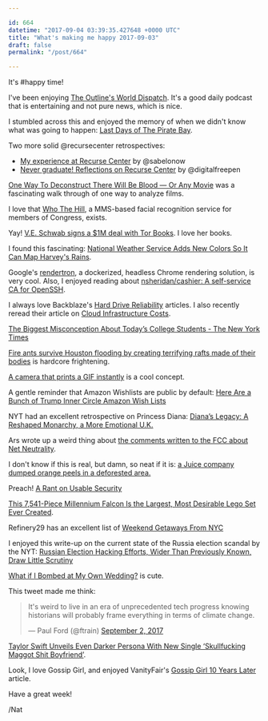 ```yaml
---

id: 664
datetime: "2017-09-04 03:39:35.427648 +0000 UTC"
title: "What's making me happy 2017-09-03"
draft: false
permalink: "/post/664"

---
```


It's #happy time!


I've been enjoying [The Outline's World Dispatch](https://theoutline.com/post/1359/the-outline-world-dispatch). It's a good daily podcast that is entertaining and not pure news, which is nice.

I stumbled across this and enjoyed the memory of when we didn't know what was going to happen: [Last Days of The Pirate Bay](https://max.computer/blog/last-days-of-the-pirate-bay/).


Two more solid @recursecenter retrospectives:

 - [My experience at Recurse Center](http://sabelo.io/?p=950) by @sabelonow
 - [Never graduate! Reflections on Recurse Center](http://digitalfreepen.com/2017/08/25/never-graduate-reflections-recurse.html) by @digitalfreepen

[One Way To Deconstruct There Will Be Blood — Or Any Movie](https://www.youtube.com/watch?v=7KlopLcNC1Y&feature=youtu.be) was a fascinating walk through of one way to analyze films.

I love that [Who The Hill](https://github.com/newsdev/who_the_hill), a MMS-based facial recognition service for members of Congress, exists.

Yay! [V.E. Schwab signs a $1M deal with Tor Books](http://ew.com/books/2017/08/28/v-e-schwab-signs-1m-deal-with-tor-books/amp/). I love her books.

I found this fascinating: [National Weather Service Adds New Colors So It Can Map Harvey's Rains](http://www.npr.org/sections/thetwo-way/2017/08/28/546776542/national-weather-service-adds-new-colors-so-it-can-map-harveys-rains).

Google's [rendertron](https://github.com/GoogleChrome/rendertron), a dockerized, headless Chrome rendering solution, is very cool. Also, I enjoyed reading about [nsheridan/cashier: A self-service CA for OpenSSH](https://github.com/nsheridan/cashier).

I always love Backblaze's [Hard Drive Reliability](https://www.backblaze.com/blog/hard-drive-failure-stats-q2-2017/) articles. I also recently reread their article on [Cloud Infrastructure Costs](https://www.backblaze.com/blog/cost-of-cloud-storage/).

[The Biggest Misconception About Today’s College Students - The New York Times](https://www.nytimes.com/2017/08/28/opinion/community-college-misconception.html)

[Fire ants survive Houston flooding by creating terrifying rafts made of their bodies](http://mashable.com/2017/08/28/fire-ants-float-houston-flood-harvey/#vmsWDejWEiq3) is hardcore frightening.

[A camera that prints a GIF instantly](https://imgur.com/gallery/CG9w4) is a cool concept.

A gentle reminder that Amazon Wishlists are public by default: [Here Are a Bunch of Trump Inner Circle Amazon Wish Lists](https://www.wired.com/story/trump-world-amazon-wish-lists)

NYT had an excellent retrospective on Princess Diana: [Diana’s Legacy: A Reshaped Monarchy, a More Emotional U.K.](https://nyti.ms/2wpNrnD)

Ars wrote up a weird thing about [the comments written to the FCC about Net Neutrality](https://arstechnica.com/tech-policy/2017/08/isp-funded-study-finds-huge-support-for-keeping-current-net-neutrality-rules/).

I don't know if this is real, but damn, so neat if it is: [a Juice company dumped orange peels in a deforested area.](http://shareably.co/juice-company-orange-peels/?tse_id=INF_bdf682f08b3b11e7a7253d7eefa2109b)

Preach! [A Rant on Usable Security](https://blog.jessfraz.com/post/a-rant-on-usable-security/)

[This 7,541-Piece Millennium Falcon Is the Largest, Most Desirable Lego Set Ever Created](https://io9.gizmodo.com/this-7-541-piece-millennium-falcon-is-the-largest-most-1798426562).

Refinery29 has an excellent list of [Weekend Getaways From NYC](http://www.refinery29.com/day-trips-around-nyc)

I enjoyed this write-up on the current state of the Russia election scandal by the NYT: [Russian Election Hacking Efforts, Wider Than Previously Known, Draw Little Scrutiny](https://www.nytimes.com/2017/09/01/us/politics/russia-election-hacking.html)

[What if I Bombed at My Own Wedding?](https://mobile.nytimes.com/2017/09/01/opinion/sunday/what-if-i-bombed-at-my-own-wedding.html?_r=0&referer=https://t.co/QdAhICJMO6?amp=1) is cute.

This tweet made me think: <blockquote class="twitter-tweet" data-lang="en"><p lang="en" dir="ltr">It&#39;s weird to live in an era of unprecedented tech progress knowing historians will probably frame everything in terms of climate change.</p>&mdash; Paul Ford (@ftrain) <a href="https://twitter.com/ftrain/status/903985756640866307">September 2, 2017</a></blockquote>
<script async src="//platform.twitter.com/widgets.js" charset="utf-8"></script>

[Taylor Swift Unveils Even Darker Persona With New Single ‘Skullfucking Maggot Shit Boyfriend’](http://www.theonion.com/article/taylor-swift-unveils-even-darker-persona-new-singl-56826).

Look, I love Gossip Girl, and enjoyed VanityFair's [Gossip Girl 10 Years Later](https://www.vanityfair.com/hollywood/2017/08/gossip-girl-ten-year-anniversary/amp) article.

Have a great week!

/Nat
